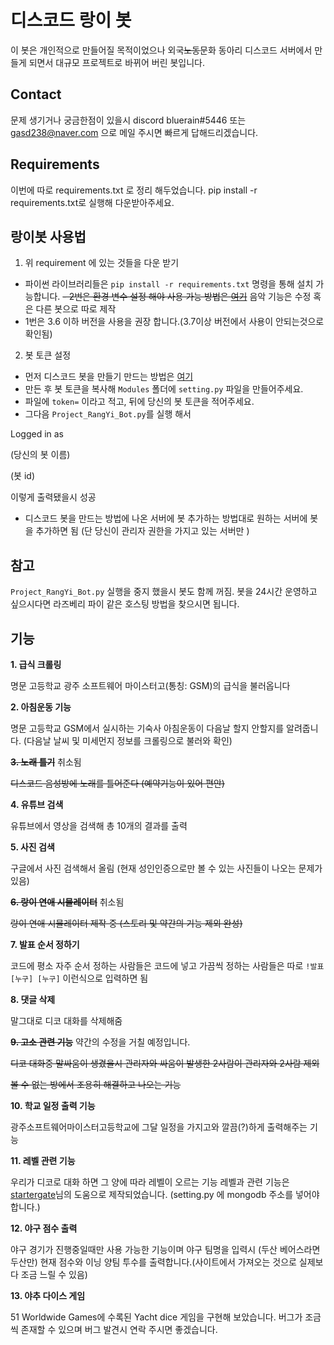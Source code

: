 # 디스코드 랑이 봇 #
이 봇은 개인적으로 만들어질 목적이었으나 외국~~노동~~문화 동아리 디스코드 서버에서 만들게 되면서 대규모 프로젝트로 바뀌어 버린 봇입니다.

## Contact
문제 생기거나 궁금한점이 있을시 discord bluerain#5446 또는 gasd238@naver.com 으로 메일 주시면 빠르게 답해드리겠습니다.

## Requirements ##

이번에 따로 requirements.txt 로 정리 해두었습니다. pip install -r requirements.txt로 실행해 다운받아주세요.

## 랑이봇 사용법 ##

1. 위 requirement 에 있는 것들을 다운 받기
 - 파이썬 라이브러리들은 `pip install -r requirements.txt` 명령을 통해 설치 가능합니다.
 ~~- 2번은 환경 변수 설정 해야 사용 가능 방법은 [여기](http://blog.naver.com/PostView.nhn?blogId=chandong83&logNo=221165275268&parentCategoryNo=&categoryNo=112&viewDate=&isShowPopularPosts=false&from=postView)~~ 음악 기능은 수정 혹은 다른 봇으로 따로 제작  
 - 1번은 3.6 이하 버전을 사용을 권장 합니다.(3.7이상 버전에서 사용이 안되는것으로 확인됨)

2. 봇 토큰 설정
 - 먼저 디스코드 봇을 만들기 만드는 방법은 [여기](https://blog.naver.com/wpdus2694?Redirect=Log&logNo=221192640522) 
 - 만든 후 봇 토큰을 복사해 `Modules` 폴더에 `setting.py` 파일을 만들어주세요.
 - 파일에 `token=` 이라고 적고, 뒤에 당신의 봇 토큰을 적어주세요.
 - 그다음 `Project_RangYi_Bot.py`를 실행 해서 
 
 Logged in as
 
 (당신의 봇 이름)
 
 (봇 id)
 
  이렇게 출력됐을시 성공

 - 디스코드 봇을 만드는 방법에 나온 서버에 봇 추가하는 방법대로 원하는 서버에 봇을 추가하면 됨 (단 당신이 관리자 권한을 가지고 있는 서버만 )

## 참고 ##
`Project_RangYi_Bot.py` 실행을 중지 했을시 봇도 함께 꺼짐. 봇을 24시간 운영하고 싶으시다면 라즈베리 파이 같은 호스팅 방법을 찾으시면 됩니다.


## 기능 ##

**1. 급식 크롤링**

명문 고등학교 광주 소프트웨어 마이스터고(통칭: GSM)의 급식을 불러옵니다

**2. 아침운동 기능**

명문 고등학교 GSM에서 실시하는 기숙사 아침운동이 다음날 할지 안할지를 알려줍니다. (다음날 날씨 및 미세먼지 정보를 크롤링으로 불러와 확인)

~~**3. 노래 틀기**~~ 취소됨

~~디스코드 음성방에 노래를 틀어준다 (예약기능이 있어 편안)~~

**4. 유튜브 검색**

유튜브에서 영상을 검색해 총 10개의 결과를 출력

**5. 사진 검색**

구글에서 사진 검색해서 올림 (현재 성인인증으로만 볼 수 있는 사진들이 나오는 문제가 있음)

~~**6. 랑이 연애 시뮬레이터**~~ 취소됨

~~랑이 연애 시뮬레이터 제작 중 (스토리 및 약간의 기능 제외 완성)~~

**7. 발표 순서 정하기**

코드에 평소 자주 순서 정하는 사람들은 코드에 넣고 가끔씩 정하는 사람들은 따로 `!발표 [누구] [누구]` 이런식으로 입력하면 됨

**8. 댓글 삭제**

말그대로 디코 대화를 삭제해줌

~~**9. 고소 관련 기능**~~  약간의 수정을 거칠 예정입니다.

~~디코 대화중 말싸움이 생겼을시 관리자와 싸움이 발생한 2사람이 관리자와 2사람 제외~~

~~볼 수 없는 방에서 조용히 해결하고 나오는 기능~~

**10. 학교 일정 출력 기능**

광주소프트웨어마이스터고등학교에 그달 일정을 가지고와 깔끔(?)하게 출력해주는 기능

**11. 레벨 관련 기능**

우리가 디코로 대화 하면 그 양에 따라 레벨이 오르는 기능 레벨과 관련 기능은 [startergate](https://github.com/startergate)님의 도움으로 제작되었습니다. (setting.py 에 mongodb 주소를 넣어야합니다.)

**12. 야구 점수 출력**

야구 경기가 진행중일때만 사용 가능한 기능이며 야구 팀명을 입력시 (두산 베어스라면 두산만) 현재 점수와 이닝 양팀 투수를 출력합니다.(사이트에서 가져오는 것으로 실제보다 조금 느릴 수 있음)

**13. 야추 다이스 게임**

51 Worldwide Games에 수록된 Yacht dice 게임을 구현해 보았습니다. 버그가 조금씩 존재할 수 있으며 버그 발견시 연락 주시면 좋겠습니다.